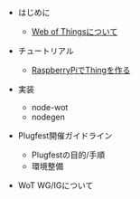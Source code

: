 - はじめに
  - [Web of Thingsについて](about.md)

- チュートリアル
  - [RaspberryPiでThingを作る](raspithing.md)

- 実装
  - node-wot
  - nodegen

- Plugfest開催ガイドライン
  - Plugfestの目的/手順
  - 環境整備

- WoT WG/IGについて

